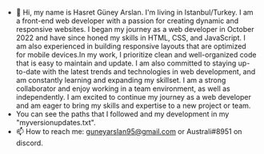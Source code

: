 - 👋 Hi, my name is Hasret Güney Arslan. I'm living in Istanbul/Turkey. I am a front-end web developer with a passion for creating dynamic and responsive websites. I began my journey as a web developer in October 2022 and have since honed my skills in HTML, CSS, and JavaScript. I am also experienced in building responsive layouts that are optimized for mobile devices.In my work, I prioritize clean and well-organized code that is easy to maintain and update. I am also committed to staying up-to-date with the latest trends and technologies in web development, and am constantly learning and expanding my skillset. I am a strong collaborator and enjoy working in a team environment, as well as independently. I am excited to continue my journey as a web developer and am eager to bring my skills and expertise to a new project or team.
- You can see the paths that I followed and my development in my "myversionupdates.txt".
- 📫 How to reach me: guneyarslan95@gmail.com or Australi#8951 on discord.
